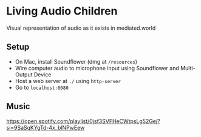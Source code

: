 # Living Audio Children
Visual representation of audio as it exists in mediated.world

## Setup
- On Mac, install Soundflower (dmg at `/resources`)
- Wire computer audio to microphone input using Soundflower and Multi-Output Device
- Host a web server at `./` using `http-server`
- Go to `localhost:8080`

## Music
https://open.spotify.com/playlist/0jsf3SVFHeCWtpsLg52Gej?si=9SaSqKYgTd-4x_blNPwEew
